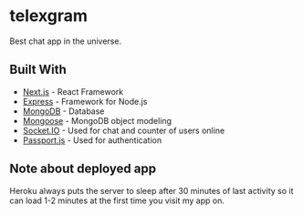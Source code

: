 # telexgram

Best chat app in the universe.

## Built With

- [Next.js](https://nextjs.org/) - React Framework
- [Express](https://expressjs.com/) - Framework for Node.js
- [MongoDB](https://www.mongodb.com/) - Database
- [Mongoose](https://mongoosejs.com/) - MongoDB object modeling
- [Socket.IO](https://socket.io/) - Used for chat and counter of users online
- [Passport.js](http://www.passportjs.org/) - Used for authentication

## Note about deployed app

Heroku always puts the server to sleep after 30 minutes of last activity so it can load 1-2 minutes at the first time you visit my app on.
